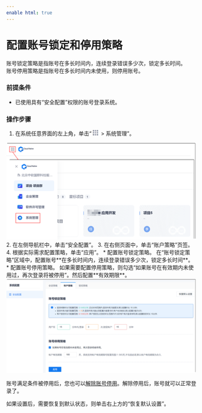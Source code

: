 ```yaml
---
enable html: true
---
```

# 配置账号锁定和停用策略

账号锁定策略是指账号在多长时间内，连续登录错误多少次，锁定多长时间。        
账号停用策略是指账号在多长时间内未使用，则停用账号。

### 前提条件
* 已使用具有“安全配置”权限的账号登录系统。

### 操作步骤
1. 在系统任意界面的左上角，单击“![](fig/nine_point.png) > 系统管理”。      
  <img src="fig/系统配置-入口.png" style="zoom:50%">                
2. 在左侧导航栏中，单击“安全配置”。
3. 在右侧页面中，单击“账户策略”页签。
4. 根据实际需求配置策略，单击“应用”。     
  * 配置账号锁定策略。      
    在“账号锁定策略”区域中，配置账号**在多长时间内，连续登录错误多少次，锁定多长时间**。
  * 配置账号停用策略。        
    如果需要配置停用策略，则勾选“如果账号在有效期内未使用过，再次登录将被停用”。然后配置**有效期限**。         
  <img src="fig/账户策略.png" style="zoom:50%">   

  账号满足条件被停用后，您也可以[解除账号停用](4.3-employee.md#解除账号停用)。解除停用后，账号就可以正常登录了。               
  
如果设置后，需要恢复到默认状态，则单击右上方的“恢复默认设置”。